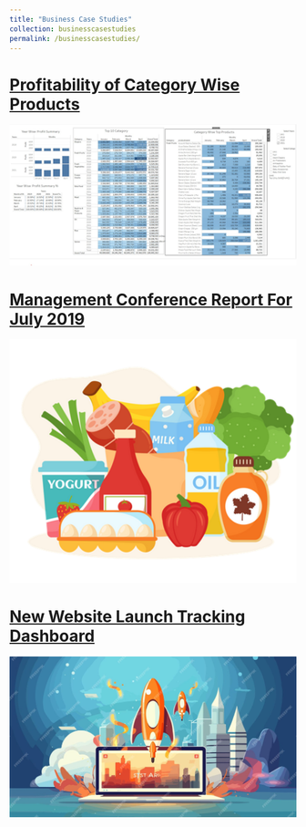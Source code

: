 ```yaml
---
title: "Business Case Studies"
collection: businesscasestudies
permalink: /businesscasestudies/
---
```

# [Profitability of Category Wise Products](https://sharminhossainbd.github.io/Profitability-of-Category-Wise-Products/)

[<img src='/images/Category_Products.jpg' width="800">](https://sharminhossainbd.github.io/images/Category_Products.jpg)

# [Management Conference Report For July 2019](https://sharminhossainbd.github.io/July_Report/)

[<img src='/images/Picture1.png' width="800">](https://sharminhossainbd.github.io/images/Picture1.png)

# [New Website Launch Tracking Dashboard](https://sharminhossainbd.github.io/New-Website-Launch-Tracking-Dashboard/)

[<img src='/images/site.jpg' width="800">](https://sharminhossainbd.github.io/images/site.jpg)





